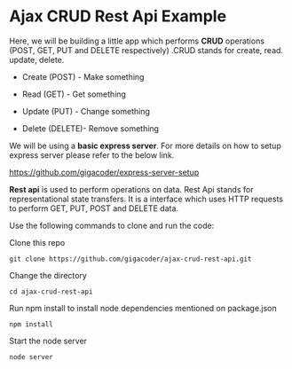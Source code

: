 # Ajax CRUD Rest Api Example

Here, we will be building a little app which performs **CRUD** operations (POST, GET, PUT and DELETE respectively) .CRUD stands for create, read. update, delete.

 * Create (POST) - Make something
 
 * Read (GET) - Get something
 
 * Update (PUT) - Change something
  
 * Delete (DELETE)- Remove something

We will be using a **basic express server**. For more details on how to setup express server please refer to the below link.

https://github.com/gigacoder/express-server-setup


**Rest api** is used to perform operations on data. Rest Api stands for representational state transfers. It is a interface which uses HTTP requests to perform GET, PUT, POST and DELETE data.


Use the following commands to clone and run the code:

Clone this repo

```git clone https://github.com/gigacoder/ajax-crud-rest-api.git```

Change the directory

```cd ajax-crud-rest-api```

Run npm install to install node dependencies mentioned on package.json

```npm install```

Start the node server

```node server```

